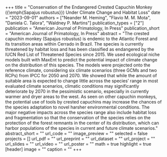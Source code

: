 +++
title = "Conservation of the Endangered Crested Capuchin Monkey ({\emph{Sapajus robustus}}) Under Climate Change and Habitat Loss"
date = "2023-09-01"
authors = ["Neander M. Heming", "Flavio M. M. Mota", "Daniela C. Talora", "Waldney P. Martins"]
publication_types = ["2"]
publication = "American Journal of Primatology, In Press"
publication_short = "American Journal of Primatology, In Press"
abstract = "The crested capuchin monkey (Sapajus robustus) is endemic to the Atlantic Forest and its transition areas within Cerrado in Brazil. The species is currently threatened by habitat loss and has been classified as endangered by the IUCN Red List of Threatened Species since 2015. We used ecological niche models built with MaxEnt to predict the potential impact of climate change on the distribution of this species. The models were projected onto the reference climate, considering six climate scenarios (three GCMs and two RCPs) from IPCC for 2050 and 2070. We showed that while the amount of suitable area is expected to change little across the species’ range in most evaluated climate scenarios, climatic conditions may significantly deteriorate by 2070 in the pessimistic scenario, especially in currently warmer and dryer areas to the west. As seen on other capuchin monkeys, the potential use of tools by crested capuchins may increase the chances of the species adaptation to novel harsher environmental conditions. The major negative impacts across the species range also include habitat loss and fragmentation so that the conservation of the species relies on the protection of the forest remnants in the center of its distribution, which can harbor populations of the species in current and future climate scenarios."
abstract_short = ""
url_code = ""
image_preview = ""
selected = false
projects = []
url_pdf = ""
url_preprint = ""
url_dataset = ""
url_project = ""
url_slides = ""
url_video = ""
url_poster = ""
math = true
highlight = true
[header]
image = ""
caption = ""
+++
